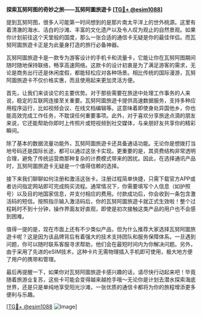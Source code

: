 **探索瓦努阿图的奇妙之旅——瓦努阿圖旅遊卡 [[TG💪+ @esim1088](https://t.me/s/esim1088)]**

提到瓦努阿图，很多人可能第一时间想到的是那片南太平洋上的世外桃源。这里有着清澈的海水、洁白的沙滩、丰富的文化遗产以及令人叹为观止的自然景观。如果你计划前往这个天堂般的国度，那么一张合适的通信卡无疑是你的最佳伴侣。而瓦努阿圖旅遊卡正是为此量身打造的旅行必备神器。

瓦努阿圖旅遊卡是一款专为游客设计的手机卡和流量卡，它能让你在瓦努阿图期间随时随地保持联络，畅享高速网络。这款卡的设计初衷是为了满足游客的需求，无论是商务出行还是休闲度假，都能轻松应对各种场景。相比传统的国际漫游，瓦努阿圖旅遊卡不仅价格实惠，而且使用起来更加灵活方便。

首先，让我们来谈谈它的主要优势。对于那些需要在旅途中处理工作事务的人来说，稳定的互联网连接至关重要。瓦努阿圖旅遊卡提供高速数据服务，支持多种应用程序运行，比如视频会议、在线文档编辑等。这意味着即使身处异国他乡，你也能高效完成工作任务，不耽误任何重要事项。此外，对于喜欢分享旅途点滴的朋友来说，它还能帮助你即时上传照片或短视频到社交媒体，与亲朋好友共享你的精彩瞬间。

除了基本的数据流量功能外，瓦努阿圖旅遊卡还具备通话功能。无论你是想拨打当地号码还是国际长途，都可以通过这张卡实现。更重要的是，其资费结构非常透明合理，避免了传统运营商那种复杂的计费模式带来的困扰。因此，在选择通讯产品时，瓦努阿圖旅遊卡无疑是一个值得信赖的选择。

接下来我们聊聊如何注册和激活这张卡。注册过程简单快捷，只需下载官方APP或者访问指定网站即可完成购买流程。通常情况下，你需要填写个人信息（如护照号）以及目的地国家信息，并支付相应的费用。付款成功后，你会收到一条包含激活码的短信。按照指示输入激活码后，你的瓦努阿圖旅遊卡就正式生效啦！整个过程耗时不到十分钟，操作界面友好直观，即使是初次接触这类产品的用户也不会感到困难。

值得一提的是，现在市面上还有不少类似产品，但为什么推荐大家选择瓦努阿圖旅遊卡呢？这是因为该品牌背后有着强大的技术支持团队和服务保障体系。一旦遇到问题，你可以随时联系客服寻求帮助，他们会在最短时间内为你解决问题。另外，由于采用了先进的eSIM技术，这种卡片无需物理插入手机即可使用，极大地方便了用户的携带和管理。

最后再提醒一下，如果你对瓦努阿圖旅遊卡感兴趣的话，请尽快行动起来吧！毕竟随着旅游业复苏，这些卡可能会变得越来越抢手哦～无论你是计划去潜水探索海底世界，还是只是单纯地享受阳光沙滩，一张优质的通信卡都将为你的旅程增添更多便利与乐趣。

[[TG💪+ @esim1088](https://t.me/s/esim1088) ![Image](https://i.postimg.cc/4NQfJmqS/Snipaste-2025-05-13-00-14-12.png)]